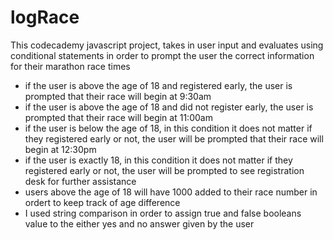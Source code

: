 # logRace

This codecademy javascript project, takes in user input and evaluates using conditional statements in order to prompt the user the correct information for their marathon race times

* if the user is above the age of 18 and registered early, the user is prompted that their race will begin at 9:30am
* if the user is above the age of 18 and did not register early, the user is prompted that their race will begin at 11:00am
* if the user is below the age of 18, in this condition it does not matter if they registered early or not, the user will be prompted that their race will begin at 12:30pm
* if the user is exactly 18, in this condition it does not matter if they registered early or not, the user will be prompted to see registration desk for further assistance
* users above the age of 18 will have 1000 added to their race number in ordert to keep track of age difference
* I used string comparison in order to assign true and false booleans value to the either yes and no answer given by the user
